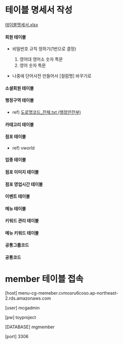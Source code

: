 # 테이블 명세서 작성
[테이블명세서.xlsx](/테이블명세서.xlsx)

#### 회원 테이블
-   비밀번호 규칙 정하기(1번으로 결정) 
	1. 영어대 영어소 숫자 특문 
	2. 영어 숫자 특문
 
-   나중에 단어사전 만들어서 [컬럼명] 바꾸기로
    
#### 소셜회원 테이블

#### 행정구역 테이블
-   ref) [도로명코드_전체.txt (행정안전부)](/도로명코드_전체.7z)

#### 카테고리 테이블
    
#### 점포 테이블
-   ref) vworld
    
#### 업종 테이블
    
#### 점포 이미지 테이블
    
#### 점포 영업시간 테이블
    
#### 이벤트 테이블
    
#### 메뉴 테이블
    
#### 키워드 관리 테이블
    
#### 메뉴 키워드 테이블
    
#### 공통그룹코드
    
#### 공통코드
    

# member 테이블 접속 
[host]
menu-cg-memeber.cvmosru6coso.ap-northeast-2.rds.amazonaws.com

[user]
mcgadmin

[pw]
toyproject

[DATABASE]
mgmember

[port]
3306
